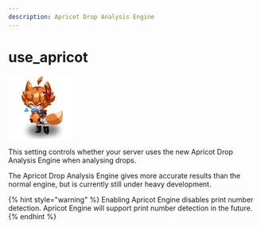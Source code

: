 ```yaml
---
description: Apricot Drop Analysis Engine
---
```


# use\_apricot

![apricot <33](../../../.gitbook/assets/bghnrfujrdmcksx.png)

This setting controls whether your server uses the new Apricot Drop Analysis Engine when analysing drops.

The Apricot Drop Analysis Engine gives more accurate results than the normal engine, but is currently still under heavy development.

{% hint style="warning" %}
Enabling Apricot Engine disables print number detection. Apricot Engine will support print number detection in the future.
{% endhint %}

